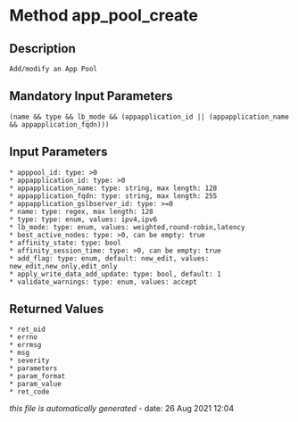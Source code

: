 # Method app_pool_create

## Description
	Add/modify an App Pool

## Mandatory Input Parameters
	(name && type && lb_mode && (appapplication_id || (appapplication_name && appapplication_fqdn)))

## Input Parameters
	* apppool_id: type: >0
	* appapplication_id: type: >0
	* appapplication_name: type: string, max length: 128
	* appapplication_fqdn: type: string, max length: 255
	* appapplication_gslbserver_id: type: >=0
	* name: type: regex, max length: 128
	* type: type: enum, values: ipv4,ipv6
	* lb_mode: type: enum, values: weighted,round-robin,latency
	* best_active_nodes: type: >0, can be empty: true
	* affinity_state: type: bool
	* affinity_session_time: type: >0, can be empty: true
	* add_flag: type: enum, default: new_edit, values: new_edit,new_only,edit_only
	* apply_write_data_add_update: type: bool, default: 1
	* validate_warnings: type: enum, values: accept

## Returned Values
	* ret_oid
	* errno
	* errmsg
	* msg
	* severity
	* parameters
	* param_format
	* param_value
	* ret_code


*this file is automatically generated* - date: 26 Aug 2021 12:04